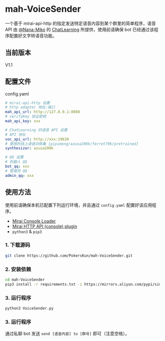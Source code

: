 # mah-VoiceSender

一个基于 mirai-api-http 的指定发送特定语音内容到某个群里的简单程序，语音 API 由 [@Nana-Miko](https://github.com/Nana-Miko) 的 [ChatLearning](https://github.com/Nana-Miko/ChatLearning) 所提供，使用前请确保 bot 已经通过该程序配置好文字转语音功能。


## 当前版本
V1.1


## 配置文件

config.yaml

```yaml
# mirai-api-http 设置
# http adapter 地址:端口
mah_api_url: http://127.0.0.1:8080
# verifyKey 验证密钥
mah_api_key: xxx

# ChatLearning 的语音 API 设置
# API 地址
voc_api_url: http://xxx:19630
# 使用的线上语音训练集 [pipimeng/azusa200k/ferret70k/pretrained]
synthesizer: azusa200k

# QQ 设置
# 机器人 QQ
bot_qq: xxx
# 管理员 QQ
admin_qq: xxx
```


## 使用方法

使用前请确保本机已配置下列运行环境，并且通过 `config.yaml` 配置好该应用程序。

* [Mirai Console Loader](https://github.com/iTXTech/mirai-console-loader)
* [Mirai HTTP API (console) plugin](https://github.com/project-mirai/mirai-api-http)
* `python3` & `pip3`

### 1. 下载源码

```bash
git clone https://github.com/PokersKun/mah-VoiceSender.git
```

### 2. 安装依赖

```bash
cd mah-VoiceSender
pip3 install -r requirements.txt -i https://mirrors.aliyun.com/pypi/simple
```

### 3. 运行程序

```bash
python3 VoiceSender.py
```

### 3. 运行程序

通过私聊 bot 发送 `send [语音内容] to [群号]` 即可（注意空格）。
